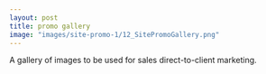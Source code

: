 ```yaml
---
layout: post
title: promo gallery
image: "images/site-promo-1/12_SitePromoGallery.png"
---
```

A gallery of images to be used for sales direct-to-client marketing.